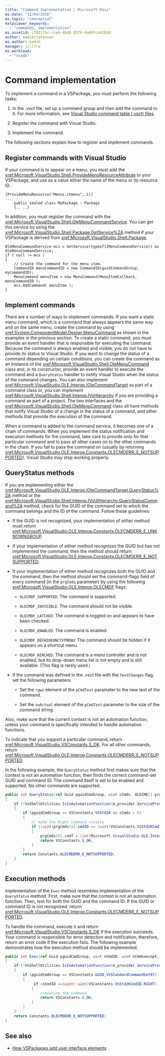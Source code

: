 ```yaml
---
title: "Command Implementation | Microsoft Docs"
ms.date: "11/04/2016"
ms.topic: "conceptual"
helpviewer_keywords:
  - "commands, implementation"
ms.assetid: c782175c-cce4-4bd0-8374-4a897ceb1b3d
author: madskristensen
ms.author: madsk
manager: jillfra
ms.workload:
  - "vssdk"
---
```

# Command implementation
To implement a command in a VSPackage, you must perform the following tasks:

1. In the *.vsct* file, set up a command group and then add the command to it. For more information, see [Visual Studio command table (.vsct) files](../../extensibility/internals/visual-studio-command-table-dot-vsct-files.md).

2. Register the command with Visual Studio.

3. Implement the command.

The following sections explain how to register and implement commands.

## Register commands with Visual Studio
 If your command is to appear on a menu, you must add the <xref:Microsoft.VisualStudio.Shell.ProvideMenuResourceAttribute> to your VSPackage, and use as a value either the name of the menu or its resource ID.

```
[ProvideMenuResource("Menus.ctmenu", 1)]
...
    public sealed class MyPackage : Package
    {.. ..}

```

 In addition, you must register the command with the <xref:Microsoft.VisualStudio.Shell.OleMenuCommandService>. You can get this service by using the <xref:Microsoft.VisualStudio.Shell.Package.GetService%2A> method if your VSPackage is derived from <xref:Microsoft.VisualStudio.Shell.Package>.

```
OleMenuCommandService mcs = GetService(typeof(IMenuCommandService)) as OleMenuCommandService;
if ( null != mcs )
{
    // Create the command for the menu item.
    CommandID menuCommandID = new CommandID(guidCommandGroup, myCommandID);
    MenuCommand menuItem = new MenuCommand(MenuItemCallback, menuCommandID );
    mcs.AddCommand( menuItem );
}

```

## Implement commands
 There are a number of ways to implement commands. If you want a static menu command, which is a command that always appears the same way and on the same menu, create the command by using <xref:System.ComponentModel.Design.MenuCommand> as shown in the examples in the previous section. To create a static command, you must provide an event handler that is responsible for executing the command. Because the command is always enabled and visible, you do not have to provide its status to Visual Studio. If you want to change the status of a command depending on certain conditions, you can create the command as an instance of the <xref:Microsoft.VisualStudio.Shell.OleMenuCommand> class and, in its constructor, provide an event handler to execute the command and a `QueryStatus` handler to notify Visual Studio when the status of the command changes. You can also implement <xref:Microsoft.VisualStudio.OLE.Interop.IOleCommandTarget> as part of a command class or, you can implement <xref:Microsoft.VisualStudio.Shell.Interop.IVsHierarchy> if you are providing a command as part of a project. The two interfaces and the <xref:Microsoft.VisualStudio.Shell.OleMenuCommand> class all have methods that notify Visual Studio of a change in the status of a command, and other methods that provide the execution of the command.

 When a command is added to the command service, it becomes one of a chain of commands. When you implement the status notification and execution methods for the command, take care to provide only for that particular command and to pass all other cases on to the other commands in the chain. If you fail to pass the command on (usually by returning <xref:Microsoft.VisualStudio.OLE.Interop.Constants.OLECMDERR_E_NOTSUPPORTED>), Visual Studio may stop working properly.

## QueryStatus methods
 If you are implementing either the <xref:Microsoft.VisualStudio.OLE.Interop.IOleCommandTarget.QueryStatus%2A> method or the <xref:Microsoft.VisualStudio.Shell.Interop.IVsUIHierarchy.QueryStatusCommand%2A> method, check for the GUID of the command set to which the command belongs and the ID of the command. Follow these guidelines:

- If the GUID is not recognized, your implementation of either method must return <xref:Microsoft.VisualStudio.OLE.Interop.Constants.OLECMDERR_E_UNKNOWNGROUP>.

- If your implementation of either method recognizes the GUID but has not implemented the command, then the method should return <xref:Microsoft.VisualStudio.OLE.Interop.Constants.OLECMDERR_E_NOTSUPPORTED>.

- If your implementation of either method recognizes both the GUID and the command, then the method should set the command-flags field of every command (in the `prgCmds` parameter) by using the following <xref:Microsoft.VisualStudio.OLE.Interop.OLECMDF> flags:

  - `OLECMDF_SUPPORTED`: The command is supported.

  - `OLECMDF_INVISIBLE`: The command should not be visible.

  - `OLECMDF_LATCHED`: The command is toggled on and appears to have been checked.

  - `OLECMDF_ENABLED`: The command is enabled.

  - `OLECMDF_DEFHIDEONCTXTMENU`: The command should be hidden if it appears on a shortcut menu.

  - `OLECMDF_NINCHED`: The command is a menu controller and is not enabled, but its drop-down menu list is not empty and is still available. (This flag is rarely used.)

- If the command was defined in the *.vsct* file with the `TextChanges` flag, set the following parameters:

  - Set the `rgwz` element of the `pCmdText` parameter to the new text of the command.

  - Set the `cwActual` element of the `pCmdText` parameter to the size of the command string.

Also, make sure that the current context is not an automation function, unless your command is specifically intended to handle automation functions.

To indicate that you support a particular command, return <xref:Microsoft.VisualStudio.VSConstants.S_OK>. For all other commands, return <xref:Microsoft.VisualStudio.OLE.Interop.Constants.OLECMDERR_E_NOTSUPPORTED>.

In the following example, the `QueryStatus` method first makes sure that the context is not an automation function, then finds the correct command-set GUID and command ID. The command itself is set to be enabled and supported. No other commands are supported.

```csharp
public int QueryStatus(ref Guid pguidCmdGroup, uint cCmds, OLECMD[] prgCmds, IntPtr pCmdText)
{
    if (!VsShellUtilities.IsInAutomationFunction(m_provider.ServiceProvider))
    {
        if (pguidCmdGroup == VSConstants.VSStd2K && cCmds > 0)
        {
            // make the Right command visible
            if ((uint)prgCmds[0].cmdID == (uint)VSConstants.VSStd2KCmdID.RIGHT)
            {
                prgCmds[0].cmdf = (int)Microsoft.VisualStudio.OLE.Interop.Constants.MSOCMDF_ENABLED | (int)Microsoft.VisualStudio.OLE.Interop.Constants.MSOCMDF_SUPPORTED;
                return VSConstants.S_OK;
            }
        }
        return Constants.OLECMDERR_E_NOTSUPPORTED;
    }
}
```

## Execution methods
 Implementation of the `Exec` method resembles implementation of the `QueryStatus` method. First, make sure that the context is not an automation function. Then, test for both the GUID and the command ID. If the GUID or command ID is not recognized, return <xref:Microsoft.VisualStudio.OLE.Interop.Constants.OLECMDERR_E_NOTSUPPORTED>.

 To handle the command, execute it and return <xref:Microsoft.VisualStudio.VSConstants.S_OK> if the execution succeeds. Your command is responsible for error detection and notification; therefore, return an error code if the execution fails. The following example demonstrates how the execution method should be implemented.

```csharp
public int Exec(ref Guid pguidCmdGroup, uint nCmdID, uint nCmdexecopt, IntPtr pvaIn, IntPtr pvaOut)
{
    if (!VsShellUtilities.IsInAutomationFunction(m_provider.ServiceProvider))
    {
        if (pguidCmdGroup == VSConstants.GUID_VSStandardCommandSet97)
        {
             if (nCmdID ==(uint) uint)VSConstants.VSStd2KCmdID.RIGHT)
            {
                //execute the command
                return VSConstants.S_OK;
            }
        }
    }
    return Constants.OLECMDERR_E_NOTSUPPORTED;
}
```

## See also

- [How VSPackages add user interface elements](../../extensibility/internals/how-vspackages-add-user-interface-elements.md)
